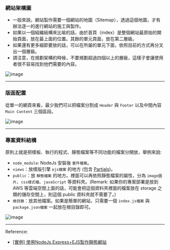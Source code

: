 ### 網站架構圖

* 一般來說，網站製作需要一個網站的地圖（Sitemap），透過這個地圖，才有辦法逐一的進行網站的施工與製作。
* 如果以一個組織結構來比喻的話，由於首頁（index）是整個網站最原始的開始頁面，放在最上面的位置。其餘的單元頁面，放在第二層級。
* 如果還有更多細節要放的話，可以在所屬的單元下面，依照目前的方式再分叉出一個層級。
* 請注意，在規劃架構的時候，不要規劃超過四個以上的層級，這樣子會讓使用者很不容易找到他們需要的內容。

![image](https://miro.medium.com/max/502/0*GRGRwzG-krvCzxLL.jpg)

---

### 版面配置
從單一的網頁來看，最少我們可以把檔案分割成 `Header` 與 `Footer` 以及中間內容 `Main Content` 三個區段。

![image](https://miro.medium.com/max/1080/0*xhiOVXEugi1b2qNV.jpg)

---

### 專案資料結構
原則上就是把樣板、執行的程式、靜態檔案等不同功能的檔案分開放，舉例來說:

* `node_module`: NodeJs 安裝後 `套件檔案`。
* `views`：放樣版引擎 `ejs檔案` 的地方 (包含 [Partials](https://github.com/Chiehcode/Web_Development/blob/master/Express/Partials.md))。
* `public`：放 `靜態檔案` 的地方。裡面可以再依照靜態檔案的屬性，分為 `image圖片`、`css樣式檔`、`javaScript` 等資料夾。(Remark: 如果你的專案部署是放到 AWS 等雲端空間上面的話，可能會把這個資料夾裡面的檔案放在 storage 之類的儲存空間上，則這個 public 資料夾就不需要了。)
* `根目錄`：放其他檔案。如果是簡單的網站，只需要一個 `index.js檔案` 與 `package.json檔案` 一起放在根目錄即可。

![image](https://miro.medium.com/max/705/0*17C814uhqVTKb1a1.jpg)

---

Reference:
* [[實例] 使用NodeJs,Express+EJS製作靜態網站](https://medium.com/@seanyeh/%E5%AF%A6%E4%BE%8B-%E4%BD%BF%E7%94%A8nodejs-express-ejs%E8%A3%BD%E4%BD%9C%E9%9D%9C%E6%85%8B%E7%B6%B2%E7%AB%99-7f962914934)
